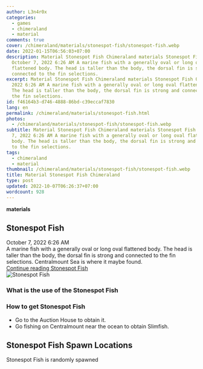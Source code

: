 ```yaml
---
author: L3n4r0x
categories:
  - games
  - chimeraland
  - material
comments: true
cover: /chimeraland/materials/stonespot-fish/stonespot-fish.webp
date: 2022-01-15T06:56:03+07:00
description: Material Stonespot Fish Chimeraland materials Stonespot Fish
  October 7, 2022 6:26 AM A marine fish with a generally oval or long oval
  flattened body. The head is taller than the body, the dorsal fin is strong and
  connected to the fin selections.
excerpt: Material Stonespot Fish Chimeraland materials Stonespot Fish October 7,
  2022 6:26 AM A marine fish with a generally oval or long oval flattened body.
  The head is taller than the body, the dorsal fin is strong and connected to
  the fin selections.
id: f46164b3-d746-4888-86bd-c39eccaf7830
lang: en
permalink: /chimeraland/materials/stonespot-fish.html
photos:
  - /chimeraland/materials/stonespot-fish/stonespot-fish.webp
subtitle: Material Stonespot Fish Chimeraland materials Stonespot Fish October
  7, 2022 6:26 AM A marine fish with a generally oval or long oval flattened
  body. The head is taller than the body, the dorsal fin is strong and connected
  to the fin selections.
tags:
  - chimeraland
  - material
thumbnail: /chimeraland/materials/stonespot-fish/stonespot-fish.webp
title: Material Stonespot Fish Chimeraland
type: post
updated: 2022-10-07T06:26:37+07:00
wordcount: 928
---
```


<link
  rel="stylesheet"
  href="https://rawcdn.githack.com/dimaslanjaka/Web-Manajemen/870a349/css/bootstrap-5-3-0-alpha3-wrapper.css"
/>
<section id="bootstrap-wrapper">
  <div data-bs-theme="dark">
    <div
      class="row g-0 border rounded overflow-hidden flex-md-row mb-4 shadow-sm position-relative bg-dark text-light"
    >
      <div class="col p-4 d-flex flex-column position-static">
        <strong class="d-inline-block mb-2 text-success">materials</strong>
        <h2 class="mb-0">Stonespot Fish</h2>
        <div class="mb-1 text-muted">October 7, 2022 6:26 AM</div>
        <div class="mb-2 border p-1">
          A marine fish with a generally oval or long oval flattened body. The
          head is taller than the body, the dorsal fin is strong and connected
          to the fin selections. Centralmount Sea is where it maybe found.
        </div>
        <a
          href="/chimeraland/materials/stonespot-fish.html"
          class="stretched-link d-none text-primary"
          >Continue reading Stonespot Fish</a
        >
      </div>
      <div class="col-auto d-none d-md-block d-lg-block">
        <img
          src="https://www.webmanajemen.com/chimeraland/materials/stonespot-fish/stonespot-fish.webp"
          alt="Stonespot Fish"
        />
      </div>
    </div>
    <div class="row">
      <div class="col-lg-6 col-12 mb-2">
        <div class="card">
          <div class="card-body">
            <h3 class="card-title">What is the use of the Stonespot Fish</h3>
            <div class="card-text"><ul></ul></div>
          </div>
        </div>
      </div>
      <div class="col-lg-6 col-12 mb-2">
        <div class="card">
          <div class="card-body">
            <h3 class="card-title">How to get Stonespot Fish</h3>
            <div class="card-text">
              <ul>
                <li>Go to the Auction House to obtain it.</li>
                <li>
                  Go fishing on Centralmount near the ocean to obtain Slimfish.
                </li>
              </ul>
            </div>
          </div>
        </div>
      </div>
      <div class="col-12 mb-2">
        <h2>Stonespot Fish Spawn Locations</h2>
        <p>Stonespot Fish is randomly spawned</p>
      </div>
    </div>
  </div>
</section>